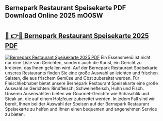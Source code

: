 ## Bernepark Restaurant Speisekarte PDF Download Online 2025 mO0SW

# <h2><a href="http://gc8vos.nevu.top/?p=Bernepark+Restaurant+Speisekarte">🔗 👉🔴 Bernepark Restaurant Speisekarte 2025 PDF</a></h2>

[![Bernepark Restaurant Speisekarte 2025 PDF](https://i.imgur.com/dBaPXMq.png)](http://gc8vos.nevu.top/?p=Bernepark+Restaurant+Speisekarte)
Ein Essensmenü ist nicht nur eine Liste von Gerichten, sondern auch die Kunst, ein Gericht zu kreieren, das Ihnen gefallen wird. Auf der Bernepark Restaurant Speisekarte unseres Restaurants finden Sie eine große Auswahl an leichten und frischen Salaten, die aus frischem Gemüse und Obst zubereitet werden. Für Fleischliebhaber bietet unsere Bernepark Restaurant Speisekarte eine große Auswahl an Gerichten: Rindfleisch, Schweinefleisch, Huhn und Fisch. Unseren Auserwählten bieten wir Gourmet-Gerichte wie Schaschlik und Steak an, die auf einem Holzfeuer zubereitet werden. In jedem Fall sind wir bereit, Ihnen bei der Auswahl der Speisen auf der Bernepark Restaurant Speisekarte zu helfen und Ihnen einen bequemen und angenehmen Service zu bieten.
